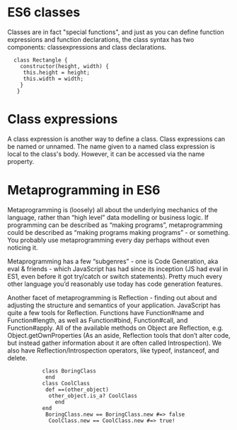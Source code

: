 ES6 classes
=

Classes are in fact "special functions", and just as you can define function expressions and function declarations, the class syntax has two components: classexpressions and class declarations.

      class Rectangle {
        constructor(height, width) {
         this.height = height;
         this.width = width;
        }
       }

Class expressions
=
A class expression is another way to define a class. Class expressions can be named or unnamed. The name given to a named class expression is local to the class's body. However, it can be accessed via the name property.

Metaprogramming in ES6
=
Metaprogramming is (loosely) all about the underlying mechanics of the language, rather than “high level” data modelling or business logic. If programming can be described as “making programs”, metaprogramming could be described as “making programs making programs” - or something. You probably use metaprogramming every day perhaps without even noticing it.

Metaprogramming has a few “subgenres” - one is Code Generation, aka eval & friends - which JavaScript has had since its inception (JS had eval in ES1, even before it got try/catch or switch statements). Pretty much every other language you’d reasonably use today has code generation features.

Another facet of metaprogramming is Reflection - finding out about and adjusting the structure and semantics of your application. JavaScript has quite a few tools for Reflection. Functions have Function#name and Function#length, as well as Function#bind, Function#call, and Function#apply. All of the available methods on Object are Reflection, e.g. Object.getOwnProperties (As an aside, Reflection tools that don’t alter code, but instead gather information about it are often called Introspection). We also have Reflection/Introspection operators, like typeof, instanceof, and delete.

               class BoringClass
                end
               class CoolClass
                def ==(other_object)
                 other_object.is_a? CoolClass
                   end
               end
                BoringClass.new == BoringClass.new #=> false
                 CoolClass.new == CoolClass.new #=> true!

